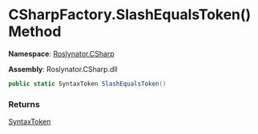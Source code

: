# CSharpFactory\.SlashEqualsToken\(\) Method

**Namespace**: [Roslynator.CSharp](../../README.md)

**Assembly**: Roslynator\.CSharp\.dll

```csharp
public static SyntaxToken SlashEqualsToken()
```

### Returns

[SyntaxToken](https://docs.microsoft.com/en-us/dotnet/api/microsoft.codeanalysis.syntaxtoken)

